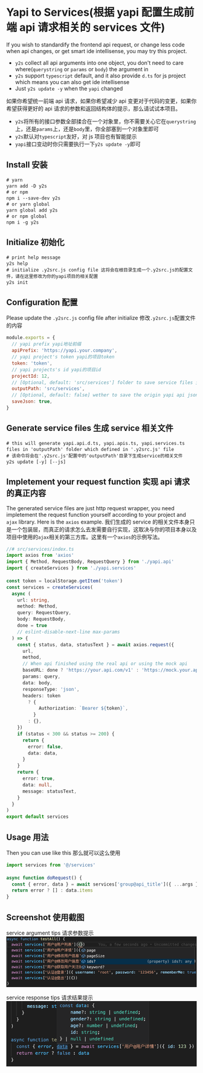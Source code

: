 # Yapi to Services(根据 yapi 配置生成前端 api 请求相关的 services 文件)

If you wish to standardify the frontend api request, or change less code when api changes, or get smart ide intellisense, you may try this project.

- `y2s` collect all api arguments into one object, you don't need to care where(`querystring` or `params` or `body`) the argument in
- `y2s` support `typescript` default, and it also provide `d.ts` for js project which means you can also get ide intellisense
- Just `y2s update -y` when the `yapi` changed

如果你希望统一前端 api 请求，如果你希望减少 api 变更对于代码的变更，如果你希望获得更好的 api 请求的参数和返回结构体的提示，那么请试试本项目。

- `y2s`将所有的接口参数全部揉合在一个对象里，你不需要关心它在`querystring`上，还是`params`上，还是`body`里，你全部塞到一个对象里即可
- `y2s`默认对`typescript`友好，对 js 项目也有智能提示
- `yapi`接口变动时你只需要执行一下`y2s update -y`即可

## Install 安装

```shell
# yarn
yarn add -D y2s
# or npm
npm i --save-dev y2s
# or yarn global
yarn global add y2s
# or npm global
npm i -g y2s
```

## Initialize 初始化

```shell
# print help message
y2s help
# initialize .y2src.js config file 这将会在根目录生成一个.y2src.js的配置文件，请在这里修改为你的yapi项目的相关配置
y2s init
```

## Configuration 配置

Please update the `.y2src.js` config file after initialize 修改`.y2src.js`配置文件的内容

```js
module.exports = {
  // yapi prefix yapi地址前缀
  apiPrefix: 'https://yapi.your.company',
  // yapi project's token yapi的项目token
  token: 'token',
  // yapi projects's id yapi的项目id
  projectId: 12,
  // [Optional, default: 'src/services'] folder to save service files 生成的service相关文件的存储位置
  outputPath: 'src/services',
  // [Optional, default: false] wether to save the origin yapi api json response to file 是否保存api.json文件
  saveJson: true,
}
```

## Generate service files 生成 service 相关文件

```shell
# this will generate yapi.api.d.ts, yapi.apis.ts, yapi.services.ts files in 'outputPath' folder which defined in '.y2src.js' file
# 该命令将会在'.y2src.js'配置中的'outputPath'目录下生成service的相关文件
y2s update [-y] [--js]
```

## Impletement your request function 实现 api 请求的真正内容

The generated service files are just http request wrapper, you need impletement the request function yourself according to your project and `ajax` library. Here is the `axios` example.
我们生成的 service 的相关文件本身只是一个包装层，而真正的请求怎么去发需要自行实现，这取决与你的项目本身以及项目中使用的`ajax`相关的第三方库。这里有一个`axios`的示例写法。

```typescript
//# src/services/index.ts
import axios from 'axios'
import { Method, RequestBody, RequestQuery } from './yapi.api'
import { createServices } from './yapi.services'

const token = localStorage.getItem('token')
const services = createServices(
  async (
    url: string,
    method: Method,
    query: RequestQuery,
    body: RequestBody,
    done = true
    // eslint-disable-next-line max-params
  ) => {
    const { status, data, statusText } = await axios.request({
      url,
      method,
      // When api finished using the real api or using the mock api
      baseURL: done ? 'https://your.api.com/v1' : 'https://mock.your.api.com/v1',
      params: query,
      data: body,
      responseType: 'json',
      headers: token
        ? {
            Authorization: `Bearer ${token}`,
          }
        : {},
    })
    if (status < 300 && status >= 200) {
      return {
        error: false,
        data: data,
      }
    }
    return {
      error: true,
      data: null,
      message: statusText,
    }
  }
)
export default services
```

## Usage 用法

Then you can use like this 那么就可以这么使用

```typescript
import services from '@/services'

async function doRequest() {
  const { error, data } = await services['group@api_title']({ ...args }, extraParams)
  return error ? [] : data.items
}
```

## Screenshot 使用截图

service argument tips 请求参数提示
![service args](./docs/args.png)

service response tips 请求结果提示
![service response](./docs/resp.png)
